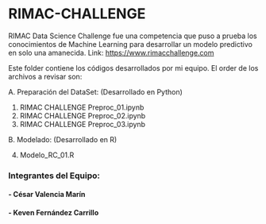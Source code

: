 # RIMAC-CHALLENGE
RIMAC Data Science Challenge fue una competencia que puso a prueba los conocimientos de Machine Learning para desarrollar un modelo predictivo en solo una amanecida. Link: https://www.rimacchallenge.com

Este folder contiene los códigos desarrollados por mi equipo. El order de los archivos a revisar son:

A. Preparación del DataSet: (Desarrollado en Python)

 1. RIMAC CHALLENGE Preproc_01.ipynb
 2. RIMAC CHALLENGE Preproc_02.ipynb
 3. RIMAC CHALLENGE Preproc_03.ipynb
 
B. Modelado: (Desarrollado en R)

4. Modelo_RC_01.R

### Integrantes del Equipo: 
#### - César Valencia Marín
#### - Keven Fernández Carrillo
